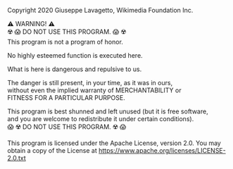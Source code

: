 Copyright 2020 Giuseppe Lavagetto, Wikimedia Foundation Inc.

 ⚠️ WARNING! ⚠️  
 ☢️ 😱 DO NOT USE THIS PROGRAM. 😱 ☢️  
 This program is not a program of honor.

 No highly esteemed function is executed here.

 What is here is dangerous and repulsive to us.

 The danger is still present, in your time, as it was in ours,  
 without even the implied warranty of MERCHANTABILITY or  
 FITNESS FOR A PARTICULAR PURPOSE.  

 This program is best shunned and left unused (but it is free software,  
 and you are welcome to redistribute it under certain conditions).  
 😱 ☢️ DO NOT USE THIS PROGRAM. ☢️ 😱

 This program is licensed under the Apache License, version 2.0.
 You may obtain a copy of the License at
 https://www.apache.org/licenses/LICENSE-2.0.txt
